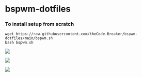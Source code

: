 # bspwm-dotfiles

### To install setup from scratch
``` 
wget https://raw.githubusercontent.com/theCode-Breaker/bspwm-dotfiles/main/bspwm.sh 
bash bspwm.sh
```

![](https://raw.githubusercontent.com/theCode-Breaker/bspwm-dotfiles/main/assets/a.png)

![](https://raw.githubusercontent.com/theCode-Breaker/bspwm-dotfiles/main/assets/b.png)

![](https://raw.githubusercontent.com/theCode-Breaker/bspwm-dotfiles/main/assets/c.png)
